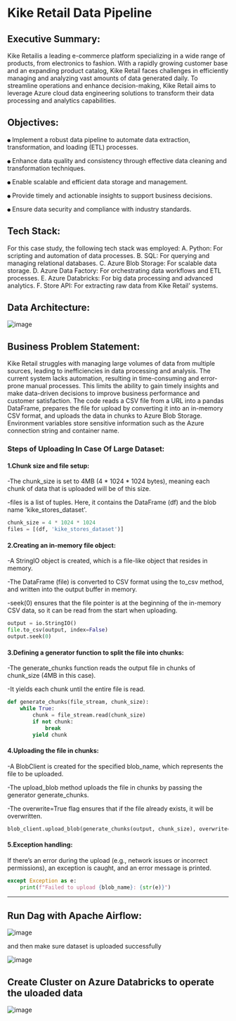 # Kike Retail Data Pipeline

## Executive Summary:
Kike Retailis a leading e-commerce platform specializing in a wide range of
products, from electronics to fashion. With a rapidly growing customer base
and an expanding product catalog, Kike Retail faces challenges in efficiently
managing and analyzing vast amounts of data generated daily. To streamline
operations and enhance decision-making, Kike Retail aims to leverage Azure
cloud data engineering solutions to transform their data processing and
analytics capabilities.


## Objectives:
 `●` Implement a robust data pipeline to automate data extraction,
transformation, and loading (ETL) processes.

`●` Enhance data quality and consistency through effective data cleaning and
transformation techniques.

`●` Enable scalable and efficient data storage and management.

`●` Provide timely and actionable insights to support business decisions.

`●` Ensure data security and compliance with industry standards.


## Tech Stack:
For this case study, the following tech stack was employed:
A. Python: For scripting and automation of data processes.
B. SQL: For querying and managing relational databases.
C. Azure Blob Storage: For scalable data storage.
D. Azure Data Factory: For orchestrating data workflows and ETL processes.
E. Azure Databricks: For big data processing and advanced analytics.
F. Store API: For extracting raw data from Kike Retail' systems.


## Data Architecture:

![image](https://github.com/user-attachments/assets/b4dcdc68-3946-4ae1-a148-bc284f91e308)


## Business Problem Statement:
Kike Retail struggles with managing large volumes of data from multiple
sources, leading to inefficiencies in data processing and analysis. The
current system lacks automation, resulting in time-consuming and
error-prone manual processes. This limits the ability to gain timely insights
and make data-driven decisions to improve business performance and
customer satisfaction.
The code reads a CSV file from a URL into a pandas DataFrame, prepares the file for upload by converting it into an in-memory CSV format,
and uploads the data in chunks to Azure Blob Storage. Environment variables store sensitive information such as the Azure connection string and container name.

### Steps of Uploading In Case Of Large Dataset:

#### 1.Chunk size and file setup:
-The chunk_size is set to 4MB (4 * 1024 * 1024 bytes), meaning each chunk of data that is uploaded will be of this size.

-files is a list of tuples. Here, it contains the DataFrame (df) and the blob name 'kike_stores_dataset'.
```python
chunk_size = 4 * 1024 * 1024
files = [(df, 'kike_stores_dataset')]
```

#### 2.Creating an in-memory file object:
-A StringIO object is created, which is a file-like object that resides in memory.

-The DataFrame (file) is converted to CSV format using the to_csv method, and written into the output buffer in memory.

-seek(0) ensures that the file pointer is at the beginning of the in-memory CSV data, so it can be read from the start when uploading.

```python
output = io.StringIO()
file.to_csv(output, index=False)
output.seek(0)
```


#### 3.Defining a generator function to split the file into chunks:
-The generate_chunks function reads the output file in chunks of chunk_size (4MB in this case).

-It yields each chunk until the entire file is read.
```python
def generate_chunks(file_stream, chunk_size):
    while True:
        chunk = file_stream.read(chunk_size)
        if not chunk:
            break
        yield chunk
```


#### 4.Uploading the file in chunks:
-A BlobClient is created for the specified blob_name, which represents the file to be uploaded.

-The upload_blob method uploads the file in chunks by passing the generator generate_chunks.

-The overwrite=True flag ensures that if the file already exists, it will be overwritten.
```python
blob_client.upload_blob(generate_chunks(output, chunk_size), overwrite=True)
```


#### 5.Exception handling:
If there’s an error during the upload (e.g., network issues or incorrect permissions), an exception is caught, and an error message is printed.
```python
except Exception as e:
    print(f"Failed to upload {blob_name}: {str(e)}")
```

----
## Run Dag with Apache Airflow:

![image](https://github.com/user-attachments/assets/a2e5a3f7-151b-4927-ad2c-87c0fb3aa73a)

and then make sure dataset is uploaded successfully

![image](https://github.com/user-attachments/assets/eafacb00-d44d-429a-a8ee-38758e13697d)

## Create Cluster on Azure Databricks to operate the uloaded data

![image](https://github.com/user-attachments/assets/fd78376c-47ae-4d3b-a77e-353a9902e5bd)








